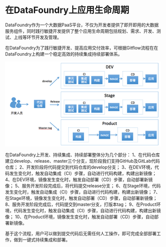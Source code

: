 # 在DataFoundry上应用生命周期

DataFoundry作为一个大数据PaaS平台，不仅为开发者提供了即开即用的大数据服务组件，同时践行敏捷开发提供了整个应用生命周期包括规划、需求、开发、测试、上线等环节开发及管理。

在DataFoundry为了践行敏捷开发、提高应用交付效率，可根据Gitflow流程在在DataFoundry上构建一个稳定高效的持续集成持续部署体系。

![](CICD.png)

在DataFoundry上开发、持续集成、持续部署整体分为几个部分：
1、在代码仓库建立develop、release、master三个分支，现阶段我们支持GitHub及GitLab代码仓库；
2、开发阶段将代码提交到代码仓库的develop分支；
3、在DEV环境，代码发生变化时，触发自动集成（CI）步骤，自动进行代码构建，构建出新镜像；
4、在DEV环境，镜像发生变化时，触发自动部署（CD）步骤，自动部署新镜像；
5、服务开发阶段完成后，将代码提交release分支；
6、在Stage环境，代码发生变化时，触发自动集成（CI）步骤，自动进行代码构建，构建出新镜像；
7、在Stage环境，镜像发生变化时，触发自动部署（CD）步骤，自动部署新镜像；
8、服务开发阶段完成后，代码提交到master分支，打版本tag；
9、在Product环境，代码发生变化时，触发自动集成（CI）步骤，自动进行代码构建，构建出新镜像；
10、在Product环境，镜像发生变化时，触发自动部署（CD）步骤，自动部署新镜像。



基于这个流程，用户可以做到提交代码后无需任何人工操作，即可完成全部部署工作，做到一键式持续集成和部署。